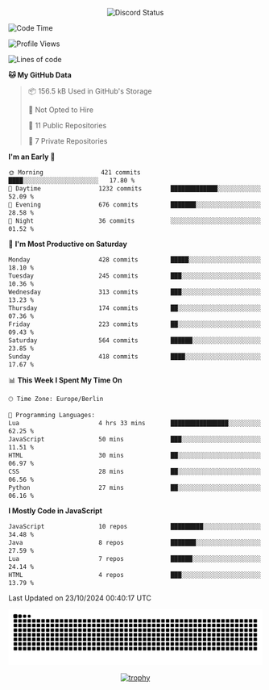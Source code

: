 <!-- Discord Status -->
<p align="center">
  <img src="https://lanyard.cnrad.dev/api/531896089096486922?borderRadius=30px" alt="Discord Status" />
</p>

<!--START_SECTION:waka-->
![Code Time](http://img.shields.io/badge/Code%20Time-951%20hrs%2016%20mins-blue)

![Profile Views](http://img.shields.io/badge/Profile%20Views-0-blue)

![Lines of code](https://img.shields.io/badge/From%20Hello%20World%20I%27ve%20Written-3.9%20million%20lines%20of%20code-blue)

**🐱 My GitHub Data** 

> 📦 156.5 kB Used in GitHub's Storage 
 > 
> 🚫 Not Opted to Hire
 > 
> 📜 11 Public Repositories 
 > 
> 🔑 7 Private Repositories 
 > 
**I'm an Early 🐤** 

```text
🌞 Morning                421 commits         ████░░░░░░░░░░░░░░░░░░░░░   17.80 % 
🌆 Daytime                1232 commits        █████████████░░░░░░░░░░░░   52.09 % 
🌃 Evening                676 commits         ███████░░░░░░░░░░░░░░░░░░   28.58 % 
🌙 Night                  36 commits          ░░░░░░░░░░░░░░░░░░░░░░░░░   01.52 % 
```
📅 **I'm Most Productive on Saturday** 

```text
Monday                   428 commits         █████░░░░░░░░░░░░░░░░░░░░   18.10 % 
Tuesday                  245 commits         ███░░░░░░░░░░░░░░░░░░░░░░   10.36 % 
Wednesday                313 commits         ███░░░░░░░░░░░░░░░░░░░░░░   13.23 % 
Thursday                 174 commits         ██░░░░░░░░░░░░░░░░░░░░░░░   07.36 % 
Friday                   223 commits         ██░░░░░░░░░░░░░░░░░░░░░░░   09.43 % 
Saturday                 564 commits         ██████░░░░░░░░░░░░░░░░░░░   23.85 % 
Sunday                   418 commits         ████░░░░░░░░░░░░░░░░░░░░░   17.67 % 
```


📊 **This Week I Spent My Time On** 

```text
🕑︎ Time Zone: Europe/Berlin

💬 Programming Languages: 
Lua                      4 hrs 33 mins       ████████████████░░░░░░░░░   62.25 % 
JavaScript               50 mins             ███░░░░░░░░░░░░░░░░░░░░░░   11.51 % 
HTML                     30 mins             ██░░░░░░░░░░░░░░░░░░░░░░░   06.97 % 
CSS                      28 mins             ██░░░░░░░░░░░░░░░░░░░░░░░   06.56 % 
Python                   27 mins             ██░░░░░░░░░░░░░░░░░░░░░░░   06.16 % 
```

**I Mostly Code in JavaScript** 

```text
JavaScript               10 repos            █████████░░░░░░░░░░░░░░░░   34.48 % 
Java                     8 repos             ███████░░░░░░░░░░░░░░░░░░   27.59 % 
Lua                      7 repos             ██████░░░░░░░░░░░░░░░░░░░   24.14 % 
HTML                     4 repos             ███░░░░░░░░░░░░░░░░░░░░░░   13.79 % 
```




 Last Updated on 23/10/2024 00:40:17 UTC
<!--END_SECTION:waka-->

<!-- GitHub Contribution Snake -->
<p align="center">
  <img src="https://raw.githubusercontent.com/vxnsin/vxnsin/output/github-contribution-grid-snake-dark.svg" alt="GitHub Contribution Snake" />
</p>

<!-- GitHub Trophy -->
<p align="center">
  <a href="https://github.com/ryo-ma/github-profile-trophy">
    <img src="https://github-profile-trophy.vercel.app/?username=vxnsin&theme=onedark" alt="trophy" />
  </a>
</p>
